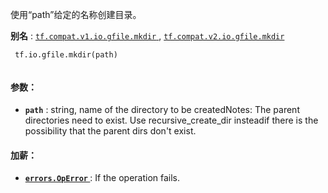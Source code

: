 使用“path”给定的名称创建目录。

**别名** : [ `tf.compat.v1.io.gfile.mkdir` ](/api_docs/python/tf/io/gfile/mkdir), [ `tf.compat.v2.io.gfile.mkdir` ](/api_docs/python/tf/io/gfile/mkdir)

```
 tf.io.gfile.mkdir(path)
 
```

#### 参数：
- **`path`** : string, name of the directory to be createdNotes: The parent directories need to exist. Use recursive_create_dir insteadif there is the possibility that the parent dirs don't exist.


#### 加薪：
- **[ `errors.OpError` ](/api_docs/python/tf/errors/OpError)** : If the operation fails.
